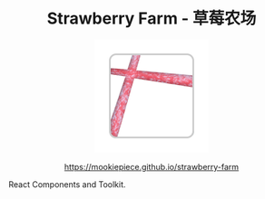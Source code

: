 <h1 align="center">Strawberry Farm - 草莓农场</h1>
<p align="center">
  <img src="https://github.com/Mookiepiece/strawberry-farm/blob/dev/packages/docs/src/logo.png" width="200px" alt="logo" />
</p>

<p align="center">
  <a href="https://mookiepiece.github.io/strawberry-farm">https://mookiepiece.github.io/strawberry-farm</a>
</p>

React Components and Toolkit.
